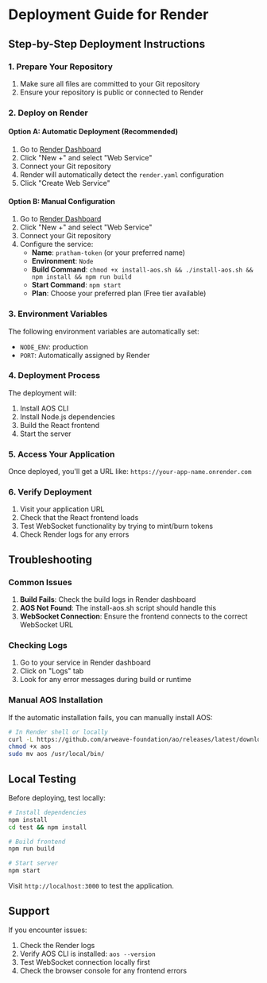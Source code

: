 # Deployment Guide for Render

## Step-by-Step Deployment Instructions

### 1. Prepare Your Repository

1. Make sure all files are committed to your Git repository
2. Ensure your repository is public or connected to Render

### 2. Deploy on Render

#### Option A: Automatic Deployment (Recommended)

1. Go to [Render Dashboard](https://dashboard.render.com/)
2. Click "New +" and select "Web Service"
3. Connect your Git repository
4. Render will automatically detect the `render.yaml` configuration
5. Click "Create Web Service"

#### Option B: Manual Configuration

1. Go to [Render Dashboard](https://dashboard.render.com/)
2. Click "New +" and select "Web Service"
3. Connect your Git repository
4. Configure the service:
   - **Name**: `pratham-token` (or your preferred name)
   - **Environment**: `Node`
   - **Build Command**: `chmod +x install-aos.sh && ./install-aos.sh && npm install && npm run build`
   - **Start Command**: `npm start`
   - **Plan**: Choose your preferred plan (Free tier available)

### 3. Environment Variables

The following environment variables are automatically set:
- `NODE_ENV`: production
- `PORT`: Automatically assigned by Render

### 4. Deployment Process

The deployment will:
1. Install AOS CLI
2. Install Node.js dependencies
3. Build the React frontend
4. Start the server

### 5. Access Your Application

Once deployed, you'll get a URL like:
`https://your-app-name.onrender.com`

### 6. Verify Deployment

1. Visit your application URL
2. Check that the React frontend loads
3. Test WebSocket functionality by trying to mint/burn tokens
4. Check Render logs for any errors

## Troubleshooting

### Common Issues

1. **Build Fails**: Check the build logs in Render dashboard
2. **AOS Not Found**: The install-aos.sh script should handle this
3. **WebSocket Connection**: Ensure the frontend connects to the correct WebSocket URL

### Checking Logs

1. Go to your service in Render dashboard
2. Click on "Logs" tab
3. Look for any error messages during build or runtime

### Manual AOS Installation

If the automatic installation fails, you can manually install AOS:

```bash
# In Render shell or locally
curl -L https://github.com/arweave-foundation/ao/releases/latest/download/aos-linux-x64 -o aos
chmod +x aos
sudo mv aos /usr/local/bin/
```

## Local Testing

Before deploying, test locally:

```bash
# Install dependencies
npm install
cd test && npm install

# Build frontend
npm run build

# Start server
npm start
```

Visit `http://localhost:3000` to test the application.

## Support

If you encounter issues:
1. Check the Render logs
2. Verify AOS CLI is installed: `aos --version`
3. Test WebSocket connection locally first
4. Check the browser console for any frontend errors 